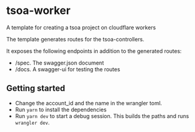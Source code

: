 # tsoa-worker

A template for creating a tsoa project on cloudflare workers

The template generates routes for the tsoa-controllers.

It exposes the following endpoints in addition to the generated routes:

- /spec. The swagger.json document
- /docs. A swagger-ui for testing the routes

## Getting started

- Change the account_id and the name in the wrangler toml.
- Run `yarn` to install the dependencies
- Run `yarn dev` to start a debug session. This builds the paths and runs `wrangler dev`.
